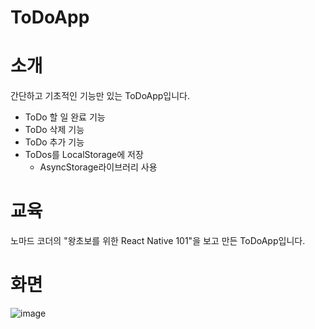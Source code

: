 # ToDoApp

# 소개

간단하고 기초적인 기능만 있는 ToDoApp입니다.

- ToDo 할 일 완료 기능
- ToDo 삭제 기능
- ToDo 추가 기능
- ToDos를 LocalStorage에 저장
   - AsyncStorage라이브러리 사용

# 교육

노마드 코더의 "왕초보를 위한 React Native 101"을 보고 만든 ToDoApp입니다.

# 화면

![image](https://github.com/springhana/RN_todoApp/assets/97121074/96873ee2-c43a-4c26-b2eb-1da1ef7fed82)
